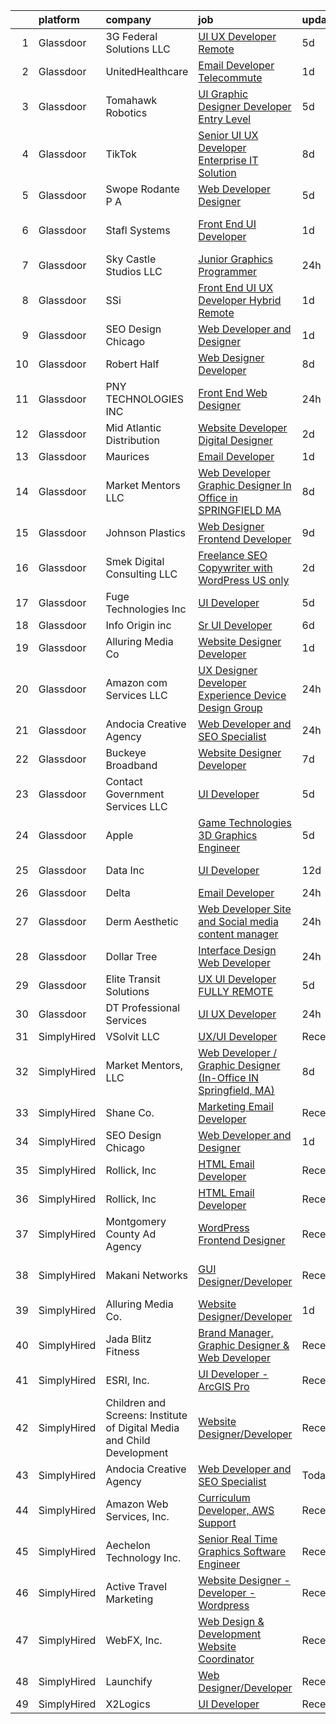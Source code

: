 

|    | platform    | company                                                                | job                                                                                                                                                                                                                                                                                                                                                                                                                                                                                                                                                                                                                                                                                                                                                                                                                                                                                                                                                                                                                                                                                                                                                                                                                                                                                                                                        | update_time   | location                |
|---:|:------------|:-----------------------------------------------------------------------|:-------------------------------------------------------------------------------------------------------------------------------------------------------------------------------------------------------------------------------------------------------------------------------------------------------------------------------------------------------------------------------------------------------------------------------------------------------------------------------------------------------------------------------------------------------------------------------------------------------------------------------------------------------------------------------------------------------------------------------------------------------------------------------------------------------------------------------------------------------------------------------------------------------------------------------------------------------------------------------------------------------------------------------------------------------------------------------------------------------------------------------------------------------------------------------------------------------------------------------------------------------------------------------------------------------------------------------------------|:--------------|:------------------------|
|  1 | Glassdoor   | 3G Federal Solutions  LLC                                              | [UI UX Developer  Remote](https://www.glassdoor.com/partner/jobListing.htm?pos=113&ao=1136043&s=58&guid=000001812335806781edb3869bd2b37e&src=GD_JOB_AD&t=SR&vt=w&ea=1&cs=1_6efe6121&cb=1654153118300&jobListingId=1007898056306&jrtk=3-0-1g4hjb0aaq69c801-1g4hjb0anmfoh800-1262409528ed34d9-)                                                                                                                                                                                                                                                                                                                                                                                                                                                                                                                                                                                                                                                                                                                                                                                                                                                                                                                                                                                                                                              | 5d            | Remote                  |
|  2 | Glassdoor   | UnitedHealthcare                                                       | [Email Developer   Telecommute](https://www.glassdoor.com/partner/jobListing.htm?pos=118&ao=1136043&s=58&guid=000001812335806781edb3869bd2b37e&src=GD_JOB_AD&t=SR&vt=w&cs=1_6826159c&cb=1654153118301&jobListingId=1007907928304&jrtk=3-0-1g4hjb0aaq69c801-1g4hjb0anmfoh800-39890ce2ee7fb4eb-)                                                                                                                                                                                                                                                                                                                                                                                                                                                                                                                                                                                                                                                                                                                                                                                                                                                                                                                                                                                                                                             | 1d            | Minneapolis, MN         |
|  3 | Glassdoor   | Tomahawk Robotics                                                      | [UI Graphic Designer   Developer  Entry Level ](https://www.glassdoor.com/partner/jobListing.htm?pos=111&ao=1136043&s=58&guid=000001812335806781edb3869bd2b37e&src=GD_JOB_AD&t=SR&vt=w&cs=1_5b749bca&cb=1654153118298&jobListingId=1007899166464&jrtk=3-0-1g4hjb0aaq69c801-1g4hjb0anmfoh800-1959295a166638ed-)                                                                                                                                                                                                                                                                                                                                                                                                                                                                                                                                                                                                                                                                                                                                                                                                                                                                                                                                                                                                                             | 5d            | Melbourne, FL           |
|  4 | Glassdoor   | TikTok                                                                 | [Senior UI UX Developer  Enterprise IT Solution](https://www.glassdoor.com/partner/jobListing.htm?pos=128&ao=1136043&s=58&guid=000001812335806781edb3869bd2b37e&src=GD_JOB_AD&t=SR&vt=w&cs=1_8aea7297&cb=1654153118302&jobListingId=1007887842254&jrtk=3-0-1g4hjb0aaq69c801-1g4hjb0anmfoh800-3251f2d322796f16-)                                                                                                                                                                                                                                                                                                                                                                                                                                                                                                                                                                                                                                                                                                                                                                                                                                                                                                                                                                                                                            | 8d            | Mountain View, CA       |
|  5 | Glassdoor   | Swope  Rodante P A                                                     | [Web Developer Designer](https://www.glassdoor.com/partner/jobListing.htm?pos=127&ao=1136043&s=58&guid=000001812335806781edb3869bd2b37e&src=GD_JOB_AD&t=SR&vt=w&ea=1&cs=1_6af0d308&cb=1654153118302&jobListingId=1007898520608&jrtk=3-0-1g4hjb0aaq69c801-1g4hjb0anmfoh800-0815b07256da5c76-)                                                                                                                                                                                                                                                                                                                                                                                                                                                                                                                                                                                                                                                                                                                                                                                                                                                                                                                                                                                                                                               | 5d            | Tampa, FL               |
|  6 | Glassdoor   | Stafl Systems                                                          | [Front End UI Developer](https://www.glassdoor.com/partner/jobListing.htm?pos=119&ao=1136043&s=58&guid=000001812335806781edb3869bd2b37e&src=GD_JOB_AD&t=SR&vt=w&cs=1_ee990032&cb=1654153118301&jobListingId=1007907084308&jrtk=3-0-1g4hjb0aaq69c801-1g4hjb0anmfoh800-529cf6be825e91b7-)                                                                                                                                                                                                                                                                                                                                                                                                                                                                                                                                                                                                                                                                                                                                                                                                                                                                                                                                                                                                                                                    | 1d            | South San Francisco, CA |
|  7 | Glassdoor   | Sky Castle Studios  LLC                                                | [Junior Graphics Programmer](https://www.glassdoor.com/partner/jobListing.htm?pos=121&ao=1136043&s=58&guid=000001812335806781edb3869bd2b37e&src=GD_JOB_AD&t=SR&vt=w&ea=1&cs=1_5400b25f&cb=1654153118302&jobListingId=1007910144418&jrtk=3-0-1g4hjb0aaq69c801-1g4hjb0anmfoh800-a895cf89361640a6-)                                                                                                                                                                                                                                                                                                                                                                                                                                                                                                                                                                                                                                                                                                                                                                                                                                                                                                                                                                                                                                           | 24h           | Remote                  |
|  8 | Glassdoor   | SSi                                                                    | [Front End UI UX Developer   Hybrid Remote](https://www.glassdoor.com/partner/jobListing.htm?pos=126&ao=1136043&s=58&guid=000001812335806781edb3869bd2b37e&src=GD_JOB_AD&t=SR&vt=w&ea=1&cs=1_6980c734&cb=1654153118302&jobListingId=1007906443755&jrtk=3-0-1g4hjb0aaq69c801-1g4hjb0anmfoh800-75a736be9e3fd78c-)                                                                                                                                                                                                                                                                                                                                                                                                                                                                                                                                                                                                                                                                                                                                                                                                                                                                                                                                                                                                                            | 1d            | Merrifield, VA          |
|  9 | Glassdoor   | SEO Design Chicago                                                     | [Web Developer and Designer](https://www.glassdoor.com/partner/jobListing.htm?pos=106&ao=1136043&s=58&guid=000001812335806781edb3869bd2b37e&src=GD_JOB_AD&t=SR&vt=w&ea=1&cs=1_ddf202eb&cb=1654153118298&jobListingId=1007905745551&jrtk=3-0-1g4hjb0aaq69c801-1g4hjb0anmfoh800-edb5c12235ecbca6-)                                                                                                                                                                                                                                                                                                                                                                                                                                                                                                                                                                                                                                                                                                                                                                                                                                                                                                                                                                                                                                           | 1d            | Remote                  |
| 10 | Glassdoor   | Robert Half                                                            | [Web Designer Developer](https://www.glassdoor.com/partner/jobListing.htm?pos=105&ao=1110586&s=58&guid=000001812335806781edb3869bd2b37e&src=GD_JOB_AD&t=SR&vt=w&ea=1&cs=1_0f09c7bb&cb=1654153118298&jobListingId=1007890068166&cpc=AC285F3A3ECA6BB0&jrtk=3-0-1g4hjb0aaq69c801-1g4hjb0anmfoh800-87c653a9571dac9a--6NYlbfkN0CpzDdaQkua3np5pkmj49lKioZwmwxQ-yx5plwbYmV_M6xSIJIkD0PnUNXzipg6tz4tq_jVzWLXVFyKCxzqtIOfUzxPOzTYvTnZPm6L1GisFSlmh5d1NpM_lbsKx80V0NTAF7MUf78H2ri317Ils6YbjzhmNo8GUyXNjCaAeAR0BsrwWkuwdiTENHWRniJOtZ4loao2YAlcObc6dvZpLRgbuxF-p4V8bWoQ7-cs9mLNn2qZ5oAvkuETM1eUU4Abf1BvC6WDIYjOXNvdibBCMB9AnFE4zhln-JX7fy3csTfp3xa7agElpC7qHWq2aUbidqicHjeG7cDS4ZTkDD7BZObstq5HAQyEAH-kGpbHCZoebMd1YlKFKO6Gm26T3oJD9byshU_3EBXmtiRZCAQ5yWdD6I2UVHLnKs-08i-xsudm_BbK6X-9MCrMJY6R1NlmnSp6tWqoSInTrG9Y4FhBysIDoQKpj0uFa-QVQnZKbpaLZVujOABwshAJbkJ97_pvHfQhgkGIgjzs81rYELgJ4zLvBwB91IYwzJ3EXYFHV42m5HlqohKrALSB)                                                                                                                                                                                                                                                                                                                                                                                                                          | 8d            | Addison, TX             |
| 11 | Glassdoor   | PNY TECHNOLOGIES  INC                                                  | [Front End Web Designer](https://www.glassdoor.com/partner/jobListing.htm?pos=124&ao=1136043&s=58&guid=000001812335806781edb3869bd2b37e&src=GD_JOB_AD&t=SR&vt=w&ea=1&cs=1_7b08a7b9&cb=1654153118302&jobListingId=1007909671058&jrtk=3-0-1g4hjb0aaq69c801-1g4hjb0anmfoh800-7ca51e5658e731c3-)                                                                                                                                                                                                                                                                                                                                                                                                                                                                                                                                                                                                                                                                                                                                                                                                                                                                                                                                                                                                                                               | 24h           | Remote                  |
| 12 | Glassdoor   | Mid Atlantic Distribution                                              | [Website Developer   Digital Designer](https://www.glassdoor.com/partner/jobListing.htm?pos=102&ao=1110586&s=58&guid=000001812335806781edb3869bd2b37e&src=GD_JOB_AD&t=SR&vt=w&ea=1&cs=1_c604e366&cb=1654153118298&jobListingId=1007903294411&cpc=75B6770C194DCF89&jrtk=3-0-1g4hjb0aaq69c801-1g4hjb0anmfoh800-2b67c79111503ea4--6NYlbfkN0BFoUiGhYgMv7mY7eF-LUw5iBVmnYrkwGa4q8pcO4KaVnLrhYX2UEPCV2Z8xr9c14HKUUNq9DvnCyysFLQSGDIXNyuipCfsfrXAIskEj7Qd1qOVlTRTHFDUJjSUZy5S8u-oMzntyD7XA4wR23HXW9mL44-sFXbxUo5zag_3hC_G7woMXF7Qes8IAeHwMkVNk0I74f306FaVj02vijYsadtbOI1_Nnp2x6dIJ8PowxEfJxE-ugYxqp5gi22PEtiyh7QhuebkdHz1_HB105U4GAuOVad40NDcxb3EGVN6Zk3LEYEX8qKkrMpJPqH_34HsoAHHun7gY1hdEPjNM_XtuDq7-1NCFzoz-etFcEzHBFoGLAFNfl5gl_XGfCpS-O2C1983SOpimlaYq4TheQKH22gG_mzgE40u8XA4Cs0KWonwsIApd1YjdXITTdMC5DV_jXkzUC97juyVzbZiHp9MFjXdm35J4D0R8OszQH4pDUe5FJGoyp6UZnAsXySo8G7TD4k5OJKBYqJI9Q%3D%3D)                                                                                                                                                                                                                                                                                                                                                                                                                                                | 2d            | Durham, NC              |
| 13 | Glassdoor   | Maurices                                                               | [Email Developer](https://www.glassdoor.com/partner/jobListing.htm?pos=115&ao=1136043&s=58&guid=000001812335806781edb3869bd2b37e&src=GD_JOB_AD&t=SR&vt=w&cs=1_877fa3f9&cb=1654153118301&jobListingId=1007906699587&jrtk=3-0-1g4hjb0aaq69c801-1g4hjb0anmfoh800-d0ed51593a914af1-)                                                                                                                                                                                                                                                                                                                                                                                                                                                                                                                                                                                                                                                                                                                                                                                                                                                                                                                                                                                                                                                           | 1d            | Duluth, MN              |
| 14 | Glassdoor   | Market Mentors  LLC                                                    | [Web Developer   Graphic Designer  In Office in SPRINGFIELD  MA ](https://www.glassdoor.com/partner/jobListing.htm?pos=101&ao=1110586&s=58&guid=000001812335806781edb3869bd2b37e&src=GD_JOB_AD&t=SR&vt=w&ea=1&cs=1_d91f54db&cb=1654153118297&jobListingId=1007889810914&cpc=F4CC4721A073827F&jrtk=3-0-1g4hjb0aaq69c801-1g4hjb0anmfoh800-fabda399aadcf865--6NYlbfkN0DrgQq5ECBajiuqohNCSf6c7_2Cek-sBUhiO2bmmkiCIbKsD5SArF_e8yj-Z4N1vUSNek8w4fllKVbtPlAYLVZhzl-D6MunTEy-yCoQuRPAcA3fL7qRy-XBpfe_k6XwRqwVpgh8vfV4P8KgcBHYdsiLJbSS0c5gKKvwbF2KpUSS16GMfQtdlG2ol9lhLb6DE_CjD5gYAjahRzEH1b_0S9Cz8lUGUUoS2gmYmU9-iGew-8pmB_-hf_12eoN0unQ23OZDnuYPoWpulZqRVYf0KHWLxSRYyZxN_3l9-hpiZQUhHNaj1-mPqzQX4ZxDzB0IAZ9BKk5Sks5Vq6a9TIJBJm5g-KbSXEFijWt8W5dK9vmpBoo9sSu0Q8b7VqL2_TJKo960K92Scf0JiylhHxVo_8pwIK4l6sq_1PnNW6yCb-5_EGAlRUC6w5zJzWdDcqIM4R1VEs2_gg_4qeLmiOApF8BOCT1_RgOJ2QsqAupVfvFFxIqlg31sZbYn7Duag35VDea_0Drp6Hu0D7SoCXw5KuW7gRTCK7U4h1ehYoE2SgCcpGsvy90LjCBsj-47q61UBKk%3D)                                                                                                                                                                                                                                                                                                                                                                   | 8d            | Hartford, CT            |
| 15 | Glassdoor   | Johnson Plastics                                                       | [Web Designer   Frontend Developer](https://www.glassdoor.com/partner/jobListing.htm?pos=129&ao=1136043&s=58&guid=000001812335806781edb3869bd2b37e&src=GD_JOB_AD&t=SR&vt=w&ea=1&cs=1_be585840&cb=1654153118302&jobListingId=1007886366981&jrtk=3-0-1g4hjb0aaq69c801-1g4hjb0anmfoh800-71a6647d4708e060-)                                                                                                                                                                                                                                                                                                                                                                                                                                                                                                                                                                                                                                                                                                                                                                                                                                                                                                                                                                                                                                    | 9d            | Findlay, OH             |
| 16 | Glassdoor   | Smek Digital Consulting LLC                                            | [Freelance SEO Copywriter with WordPress  US only ](https://www.glassdoor.com/partner/jobListing.htm?pos=125&ao=1136043&s=58&guid=000001812335806781edb3869bd2b37e&src=GD_JOB_AD&t=SR&vt=w&ea=1&cs=1_c05be7aa&cb=1654153118302&jobListingId=1007904189615&jrtk=3-0-1g4hjb0aaq69c801-1g4hjb0anmfoh800-303d98c2e1a54762-)                                                                                                                                                                                                                                                                                                                                                                                                                                                                                                                                                                                                                                                                                                                                                                                                                                                                                                                                                                                                                    | 2d            | Remote                  |
| 17 | Glassdoor   | Fuge Technologies Inc                                                  | [UI Developer](https://www.glassdoor.com/partner/jobListing.htm?pos=117&ao=1136043&s=58&guid=000001812335806781edb3869bd2b37e&src=GD_JOB_AD&t=SR&vt=w&ea=1&cs=1_380ede8c&cb=1654153118301&jobListingId=1007898081002&jrtk=3-0-1g4hjb0aaq69c801-1g4hjb0anmfoh800-7a8a0a5517b03efd-)                                                                                                                                                                                                                                                                                                                                                                                                                                                                                                                                                                                                                                                                                                                                                                                                                                                                                                                                                                                                                                                         | 5d            | Texas City Junction, TX |
| 18 | Glassdoor   | Info Origin inc                                                        | [Sr  UI Developer](https://www.glassdoor.com/partner/jobListing.htm?pos=116&ao=1136043&s=58&guid=000001812335806781edb3869bd2b37e&src=GD_JOB_AD&t=SR&vt=w&ea=1&cs=1_3db3d9cf&cb=1654153118301&jobListingId=1007895483115&jrtk=3-0-1g4hjb0aaq69c801-1g4hjb0anmfoh800-6ab6486206878ed2-)                                                                                                                                                                                                                                                                                                                                                                                                                                                                                                                                                                                                                                                                                                                                                                                                                                                                                                                                                                                                                                                     | 6d            | Remote                  |
| 19 | Glassdoor   | Alluring Media Co                                                      | [Website Designer Developer](https://www.glassdoor.com/partner/jobListing.htm?pos=108&ao=1136043&s=58&guid=000001812335806781edb3869bd2b37e&src=GD_JOB_AD&t=SR&vt=w&ea=1&cs=1_4ee2def1&cb=1654153118298&jobListingId=1007906581302&jrtk=3-0-1g4hjb0aaq69c801-1g4hjb0anmfoh800-295cdde55712cc59-)                                                                                                                                                                                                                                                                                                                                                                                                                                                                                                                                                                                                                                                                                                                                                                                                                                                                                                                                                                                                                                           | 1d            | Remote                  |
| 20 | Glassdoor   | Amazon com Services LLC                                                | [UX Designer  Developer Experience  Device Design Group](https://www.glassdoor.com/partner/jobListing.htm?pos=122&ao=1136043&s=58&guid=000001812335806781edb3869bd2b37e&src=GD_JOB_AD&t=SR&vt=w&cs=1_2d73de3c&cb=1654153118302&jobListingId=1007910489073&jrtk=3-0-1g4hjb0aaq69c801-1g4hjb0anmfoh800-9aac4ae50cbeb794-)                                                                                                                                                                                                                                                                                                                                                                                                                                                                                                                                                                                                                                                                                                                                                                                                                                                                                                                                                                                                                    | 24h           | Santa Monica, CA        |
| 21 | Glassdoor   | Andocia Creative Agency                                                | [Web Developer and SEO Specialist](https://www.glassdoor.com/partner/jobListing.htm?pos=110&ao=1136043&s=58&guid=000001812335806781edb3869bd2b37e&src=GD_JOB_AD&t=SR&vt=w&ea=1&cs=1_9948f71e&cb=1654153118298&jobListingId=1007910325652&jrtk=3-0-1g4hjb0aaq69c801-1g4hjb0anmfoh800-3e71974dd9827fa4-)                                                                                                                                                                                                                                                                                                                                                                                                                                                                                                                                                                                                                                                                                                                                                                                                                                                                                                                                                                                                                                     | 24h           | Remote                  |
| 22 | Glassdoor   | Buckeye Broadband                                                      | [Website Designer Developer](https://www.glassdoor.com/partner/jobListing.htm?pos=104&ao=1110586&s=58&guid=000001812335806781edb3869bd2b37e&src=GD_JOB_AD&t=SR&vt=w&ea=1&cs=1_ef6b9c63&cb=1654153118298&jobListingId=1007892444672&cpc=8795CF9063CD573D&jrtk=3-0-1g4hjb0aaq69c801-1g4hjb0anmfoh800-9d3796651fe43207--6NYlbfkN0DDmOwFuYy1-IGhenWxj6rZmHL3sido_coM9cPKCevLMh9RSnvCRogTTFMO-82f4dc21FJUjC2rci7LGqOPyQIvZuW5UBiz1-ZpCepqKz1azeuBgdLRUyGBNyWZJkyyzkX0hB6Nv7GEYchU7jHch1Yng2OHXqu9JtvBzn3gEAC0o7aS5MkJLn036p2_zFECVRWC4ys0ATx7m9QUusSbiUN59tXwq5BWy8qRNBxZUYaZfdWigcSuFbRXdk4hDtY4SbkD8D30ox-YRnJyPhb60H9e0jftKqtEdfnbtdA4avNR7V5dUkcyMt8o98HxS-eUCFU6ELps5gizo8HyD_sPsmnm3DF8bbHeDuRA5AuqNTOAU9AXWARdGOvx-Dho7_GLxT7PaG5dmy94z6-cce_SnePSvma7iRxVpNsUZ60tgBbhh2jWrDDTe1MIiWLqYhlci1Nd5akEIXLLM5r8V0RW7OlBowpFY5s9Wca4pfwOzxxCxmdKEjN8MHW6H5fzwt1GnMXvggR7Ac8jrw%3D%3D)                                                                                                                                                                                                                                                                                                                                                                                                                                                          | 7d            | Toledo, OH              |
| 23 | Glassdoor   | Contact Government Services  LLC                                       | [UI Developer](https://www.glassdoor.com/partner/jobListing.htm?pos=130&ao=1136043&s=58&guid=000001812335806781edb3869bd2b37e&src=GD_JOB_AD&t=SR&vt=w&ea=1&cs=1_bf2d4633&cb=1654153118302&jobListingId=1007898720027&jrtk=3-0-1g4hjb0aaq69c801-1g4hjb0anmfoh800-dc568d3063522a7e-)                                                                                                                                                                                                                                                                                                                                                                                                                                                                                                                                                                                                                                                                                                                                                                                                                                                                                                                                                                                                                                                         | 5d            | Washington, DC          |
| 24 | Glassdoor   | Apple                                                                  | [Game Technologies 3D Graphics Engineer](https://www.glassdoor.com/partner/jobListing.htm?pos=103&ao=1110586&s=58&guid=000001812335806781edb3869bd2b37e&src=GD_JOB_AD&t=SR&vt=w&cs=1_239a9660&cb=1654153118297&jobListingId=1007897913384&cpc=F4EED0218A761C36&jrtk=3-0-1g4hjb0aaq69c801-1g4hjb0anmfoh800-657f79cc39d85f12--6NYlbfkN0BvKrLyj5gPmtZO9T8euul8TCxuuKNOtzRJOomxnwSEodTz2Bc-sPZlADHp0xxmf8Xq9_ti3Wl2aurzOBya4B5N2vDLSOWj3FoiZwn5VzDo4mTgHIfcvSbGAbYXfazgkjRHIVuG0gGPMcloBCGq74MPOeeEQvuX7LK_dGcQtmVXlxhCirl0axjnKYLfDQUS8KNs5R_BQPX_77YeDll0WtYQVJLL81aA4BMhmOlwIAKhHfCnUylldkGJm7-c8awftgWa9jfOY4B39HlezCoXKNmxJImGr4MWNM880HmpSNuff2n5vXSwR2dy22GdvdQsV2cia2Kq5GkyUGxBX9cv1dvFFyhqonJRN6l_2YeUEJzrvfenE90orh53ofTS3zEy1TbWErGNDiOZ_oGvYUT0KL5dMyuS27bOehmYJKFpa5o8HDqweHQTitJz-Ekd5HaE4JGTkan3-k9qb0l-FJqHCBR5EzN2mRGTcHh_PxJ4LHwYgljEHwG8WyoI-7edUJjzWE3XKvWk0oT7AKEA7Xdm-F1LMnRM_2M9Rqj5irRg-EuedKEune0pR4yNA0bgoT_m99K1PRR3QsCP_tqsWEh4jipWRbDrCJzJsAoz_Q_QAtHOgI7gsMKBhy2nGKnzI_m2_zsyVehMBzICMsc7X04trc28LbZOBIVUVGQ2kVgACws7QAaeXu2I6AGeo7whaAgJXJYnetqZIIEpAkHiz0LPz2xEvvGsWLnHe-LjvgI4vmRsZHMZC-2bYeGfzHei_SDEpteAOLNudc9ksmjjB1Vl5u8ayGRhUREhifU7tUcQAgzVH9XCQK77EF53kzkCi0aoAHWtIByb6CYwcVuWSo8-Aib8TmssYxxOSst2TjZyfFM76LTirhtj0TAR_72gojojYEkOg_ywl4pvjPpQ-GmAoOKygEpM7sWtXCd2g8igslW_Yn9cUGx7gcGX7gsX18h1WaU%3D) | 5d            | Austin, TX              |
| 25 | Glassdoor   | Data Inc                                                               | [UI Developer](https://www.glassdoor.com/partner/jobListing.htm?pos=112&ao=1136043&s=58&guid=000001812335806781edb3869bd2b37e&src=GD_JOB_AD&t=SR&vt=w&ea=1&cs=1_bf5aeb1e&cb=1654153118300&jobListingId=1007878546743&jrtk=3-0-1g4hjb0aaq69c801-1g4hjb0anmfoh800-fce2d1c5172047d2-)                                                                                                                                                                                                                                                                                                                                                                                                                                                                                                                                                                                                                                                                                                                                                                                                                                                                                                                                                                                                                                                         | 12d           | New York, NY            |
| 26 | Glassdoor   | Delta                                                                  | [Email Developer](https://www.glassdoor.com/partner/jobListing.htm?pos=109&ao=1136043&s=58&guid=000001812335806781edb3869bd2b37e&src=GD_JOB_AD&t=SR&vt=w&cs=1_ae6479ac&cb=1654153118298&jobListingId=1007909409494&jrtk=3-0-1g4hjb0aaq69c801-1g4hjb0anmfoh800-b5686bcb9fe509d0-)                                                                                                                                                                                                                                                                                                                                                                                                                                                                                                                                                                                                                                                                                                                                                                                                                                                                                                                                                                                                                                                           | 24h           | Atlanta, GA             |
| 27 | Glassdoor   | Derm Aesthetic                                                         | [Web Developer  Site and Social media content manager](https://www.glassdoor.com/partner/jobListing.htm?pos=120&ao=1136043&s=58&guid=000001812335806781edb3869bd2b37e&src=GD_JOB_AD&t=SR&vt=w&ea=1&cs=1_8613d5e9&cb=1654153118301&jobListingId=1007910338432&jrtk=3-0-1g4hjb0aaq69c801-1g4hjb0anmfoh800-afd5e02a7c5642f3-)                                                                                                                                                                                                                                                                                                                                                                                                                                                                                                                                                                                                                                                                                                                                                                                                                                                                                                                                                                                                                 | 24h           | Remote                  |
| 28 | Glassdoor   | Dollar Tree                                                            | [Interface Design Web Developer](https://www.glassdoor.com/partner/jobListing.htm?pos=114&ao=1136043&s=58&guid=000001812335806781edb3869bd2b37e&src=GD_JOB_AD&t=SR&vt=w&cs=1_18b8fcb2&cb=1654153118300&jobListingId=1007909738118&jrtk=3-0-1g4hjb0aaq69c801-1g4hjb0anmfoh800-0400821fe63b28c6-)                                                                                                                                                                                                                                                                                                                                                                                                                                                                                                                                                                                                                                                                                                                                                                                                                                                                                                                                                                                                                                            | 24h           | Chesapeake, VA          |
| 29 | Glassdoor   | Elite Transit Solutions                                                | [UX UI Developer FULLY REMOTE](https://www.glassdoor.com/partner/jobListing.htm?pos=123&ao=1136043&s=58&guid=000001812335806781edb3869bd2b37e&src=GD_JOB_AD&t=SR&vt=w&ea=1&cs=1_728f5d6a&cb=1654153118302&jobListingId=1007899580251&jrtk=3-0-1g4hjb0aaq69c801-1g4hjb0anmfoh800-54cf9985ff3f1208-)                                                                                                                                                                                                                                                                                                                                                                                                                                                                                                                                                                                                                                                                                                                                                                                                                                                                                                                                                                                                                                         | 5d            | Pittsburgh, PA          |
| 30 | Glassdoor   | DT Professional Services                                               | [UI UX Developer](https://www.glassdoor.com/partner/jobListing.htm?pos=107&ao=1136043&s=58&guid=000001812335806781edb3869bd2b37e&src=GD_JOB_AD&t=SR&vt=w&ea=1&cs=1_9cd1fde1&cb=1654153118298&jobListingId=1007911592503&jrtk=3-0-1g4hjb0aaq69c801-1g4hjb0anmfoh800-c602366324cdaf22-)                                                                                                                                                                                                                                                                                                                                                                                                                                                                                                                                                                                                                                                                                                                                                                                                                                                                                                                                                                                                                                                      | 24h           | Remote                  |
| 31 | SimplyHired | VSolvit LLC                                                            | [UX/UI Developer](https://www.simplyhired.com/job/EosOInYNYtHWRBZ7AmldS_tcGIPRWvlVD7UQjhgw-JvdWNyEgw2WpQ?q=graphic+developer)                                                                                                                                                                                                                                                                                                                                                                                                                                                                                                                                                                                                                                                                                                                                                                                                                                                                                                                                                                                                                                                                                                                                                                                                              | Recently      | Remote                  |
| 32 | SimplyHired | Market Mentors, LLC                                                    | [Web Developer / Graphic Designer (In-Office IN Springfield, MA)](https://www.simplyhired.com/job/6kf3uuwQ1EOl7Fl3dSxs72FKsBasyP0W-R29HngWXbHTwb_VXh3XfA?q=graphic+developer)                                                                                                                                                                                                                                                                                                                                                                                                                                                                                                                                                                                                                                                                                                                                                                                                                                                                                                                                                                                                                                                                                                                                                              | 8d            | Springfield, MA         |
| 33 | SimplyHired | Shane Co.                                                              | [Marketing Email Developer](https://www.simplyhired.com/job/RcP4Q7OUThQQkT9kWXMiLlc_Q9zZfe9KKH3XzOuyrbocOGRY5RxBgA?q=graphic+developer)                                                                                                                                                                                                                                                                                                                                                                                                                                                                                                                                                                                                                                                                                                                                                                                                                                                                                                                                                                                                                                                                                                                                                                                                    | Recently      | Englewood, CO           |
| 34 | SimplyHired | SEO Design Chicago                                                     | [Web Developer and Designer](https://www.simplyhired.com/job/FjzmiF5LocletrYRA1n-Axbq9osZZ5ZuleN5Fh7qXPRhqE4TPW8oeA?q=graphic+developer)                                                                                                                                                                                                                                                                                                                                                                                                                                                                                                                                                                                                                                                                                                                                                                                                                                                                                                                                                                                                                                                                                                                                                                                                   | 1d            | Remote                  |
| 35 | SimplyHired | Rollick, Inc                                                           | [HTML Email Developer](https://www.simplyhired.com/job/XOBvr-FPlcbrKDU6fwn7cySQFiXUBT59WK26gB6UhBDl1ROl_YjQ4g?q=graphic+developer)                                                                                                                                                                                                                                                                                                                                                                                                                                                                                                                                                                                                                                                                                                                                                                                                                                                                                                                                                                                                                                                                                                                                                                                                         | Recently      | Remote                  |
| 36 | SimplyHired | Rollick, Inc                                                           | [HTML Email Developer](https://www.simplyhired.com/job/XOBvr-FPlcbrKDU6fwn7cySQFiXUBT59WK26gB6UhBDl1ROl_YjQ4g?q=graphic+developer)                                                                                                                                                                                                                                                                                                                                                                                                                                                                                                                                                                                                                                                                                                                                                                                                                                                                                                                                                                                                                                                                                                                                                                                                         | Recently      | Remote                  |
| 37 | SimplyHired | Montgomery County Ad Agency                                            | [WordPress Frontend Designer](https://www.simplyhired.com/job/ga4IKqF6TuclqpILMva27A9ZNpWL2hFPU5gOIAhb1_NKjSB23CUasg?q=graphic+developer)                                                                                                                                                                                                                                                                                                                                                                                                                                                                                                                                                                                                                                                                                                                                                                                                                                                                                                                                                                                                                                                                                                                                                                                                  | Recently      | Pottstown, PA           |
| 38 | SimplyHired | Makani Networks                                                        | [GUI Designer/Developer](https://www.simplyhired.com/job/vqCwz-7L1WiyQ3Q99E-Qq9M4YBsfkUyBVLQJ_Zdxo65ltF5kn2xkkQ?q=graphic+developer)                                                                                                                                                                                                                                                                                                                                                                                                                                                                                                                                                                                                                                                                                                                                                                                                                                                                                                                                                                                                                                                                                                                                                                                                       | Recently      | San Francisco, CA       |
| 39 | SimplyHired | Alluring Media Co.                                                     | [Website Designer/Developer](https://www.simplyhired.com/job/h-FapaYLuvRweaKOVudaLOnYymSn2xFpTkCDXCPO8WUG3I7TlO4bDw?q=graphic+developer)                                                                                                                                                                                                                                                                                                                                                                                                                                                                                                                                                                                                                                                                                                                                                                                                                                                                                                                                                                                                                                                                                                                                                                                                   | 1d            | Remote                  |
| 40 | SimplyHired | Jada Blitz Fitness                                                     | [Brand Manager, Graphic Designer & Web Developer](https://www.simplyhired.com/job/u-aNkVA-u7QitzSk2zKbK4d5gsfzDSEALH5--8iUUQJZ_Xurh4yqFg?q=graphic+developer)                                                                                                                                                                                                                                                                                                                                                                                                                                                                                                                                                                                                                                                                                                                                                                                                                                                                                                                                                                                                                                                                                                                                                                              | Recently      | Buffalo, NY             |
| 41 | SimplyHired | ESRI, Inc.                                                             | [UI Developer - ArcGIS Pro](https://www.simplyhired.com/job/aBtc083MDHS3cKf9k28djoK7eoLk6jzW3Nw3fL_isNn6wLS2JyJUQQ?q=graphic+developer)                                                                                                                                                                                                                                                                                                                                                                                                                                                                                                                                                                                                                                                                                                                                                                                                                                                                                                                                                                                                                                                                                                                                                                                                    | Recently      | Redlands, CA            |
| 42 | SimplyHired | Children and Screens: Institute of Digital Media and Child Development | [Website Designer/Developer](https://www.simplyhired.com/job/HJob8m8F1MKzYKL-lv5DWPlFGsOOS-KrnRP-uIbm5omxKn3q0KksKA?q=graphic+developer)                                                                                                                                                                                                                                                                                                                                                                                                                                                                                                                                                                                                                                                                                                                                                                                                                                                                                                                                                                                                                                                                                                                                                                                                   | Recently      | Remote                  |
| 43 | SimplyHired | Andocia Creative Agency                                                | [Web Developer and SEO Specialist](https://www.simplyhired.com/job/Tiug1YomN0sKFjhMCngbk6AyXW-86w80zVmQJlF1sY0AZB0BrGpqhQ?q=graphic+developer)                                                                                                                                                                                                                                                                                                                                                                                                                                                                                                                                                                                                                                                                                                                                                                                                                                                                                                                                                                                                                                                                                                                                                                                             | Today         | Remote                  |
| 44 | SimplyHired | Amazon Web Services, Inc.                                              | [Curriculum Developer, AWS Support](https://www.simplyhired.com/job/VJ2mxpB_C3RiZ9WEdGHt_L8L7tDgh2uUlbSQc1Inzt2mb5hjGzhRXQ?q=graphic+developer)                                                                                                                                                                                                                                                                                                                                                                                                                                                                                                                                                                                                                                                                                                                                                                                                                                                                                                                                                                                                                                                                                                                                                                                            | Recently      | Remote                  |
| 45 | SimplyHired | Aechelon Technology Inc.                                               | [Senior Real Time Graphics Software Engineer](https://www.simplyhired.com/job/rcdIZu0u86YflWDJtkQswNVvTN3B-3L7qF5--HTYfTqZ6vl6sJ-lpA?q=graphic+developer)                                                                                                                                                                                                                                                                                                                                                                                                                                                                                                                                                                                                                                                                                                                                                                                                                                                                                                                                                                                                                                                                                                                                                                                  | Recently      | Overland Park, KS       |
| 46 | SimplyHired | Active Travel Marketing                                                | [Website Designer - Developer - Wordpress](https://www.simplyhired.com/job/qUxkhzgr-dNxPoyWUO_EjTRDyBng5GCJ3_C742NTV4DVyY_cbzsfWw?q=graphic+developer)                                                                                                                                                                                                                                                                                                                                                                                                                                                                                                                                                                                                                                                                                                                                                                                                                                                                                                                                                                                                                                                                                                                                                                                     | Recently      | Remote                  |
| 47 | SimplyHired | WebFX, Inc.                                                            | [Web Design & Development Website Coordinator](https://www.simplyhired.com/job/v-vzXBfE0PVJlM02GeHrlEw5kd4JZanBKYMGop9gR-nH0LBNF-E5_Q?q=graphic+developer)                                                                                                                                                                                                                                                                                                                                                                                                                                                                                                                                                                                                                                                                                                                                                                                                                                                                                                                                                                                                                                                                                                                                                                                 | Recently      | Harrisburg, PA          |
| 48 | SimplyHired | Launchify                                                              | [Web Designer/Developer](https://www.simplyhired.com/job/cIIADOwpdZr0YZWq5j01kXN4H2cNpuZ2CxzxxKlYTLZTJmR1T-_H-g?q=graphic+developer)                                                                                                                                                                                                                                                                                                                                                                                                                                                                                                                                                                                                                                                                                                                                                                                                                                                                                                                                                                                                                                                                                                                                                                                                       | Recently      | San Diego, CA           |
| 49 | SimplyHired | X2Logics                                                               | [UI Developer](https://www.simplyhired.com/job/K7e7k8DCr3xU0Za6gglqUSb8upBvvxxXPj9or0Do1zCdHLu7dosWWA?q=graphic+developer)                                                                                                                                                                                                                                                                                                                                                                                                                                                                                                                                                                                                                                                                                                                                                                                                                                                                                                                                                                                                                                                                                                                                                                                                                 | Recently      | Remote                  |